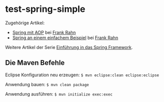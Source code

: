 test-spring-simple
==================

Zugehörige Artikel:
* [Spring mit AOP](https://www.frank-rahn.de/spring-mit-aop/?utm_source=github&utm_medium=readme&utm_campaign=test-spring-simple&utm_content=top "Spring mit AOP bei Frank W. Rahn") bei [Frank Rahn](https://www.frank-rahn.de/?utm_source=github&utm_medium=readme&utm_campaign=test-spring-simple&utm_content=top "Homepage von Frank Rahn")
* [Spring an einem einfachem Beispiel](https://www.frank-rahn.de/spring-einem-einfachem-beispiel/?utm_source=github&utm_medium=readme&utm_campaign=test-spring-simple&utm_content=top "Spring an einem einfachem Beispiel bei Frank Rahn") bei [Frank Rahn](https://www.frank-rahn.de/?utm_source=github&utm_medium=readme&utm_campaign=test-spring-simple&utm_content=top "Homepage von Frank Rahn")

Weitere Artikel der Serie [Einführung in das Spring Framework](https://www.frank-rahn.de/einfuehrung-spring-framework/?utm_source=github&utm_medium=readme&utm_campaign=test-spring-simple&utm_content=top "Einführung in das Spring Framework bei Frank Rahn").

Die Maven Befehle
-----------------

Eclipse Konfiguration neu erzeugen: `$ mvn eclipse:clean eclipse:eclipse`

Anwendung bauen: `$ mvn clean package`

Anwendung ausführen: `$ mvn initialize exec:exec`
